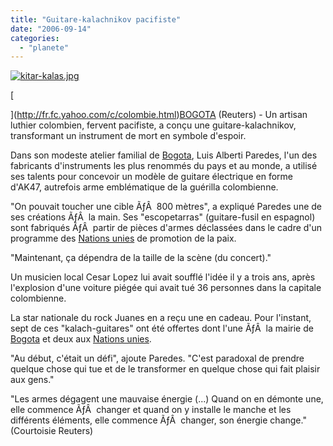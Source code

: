 ```yaml
---
title: "Guitare-kalachnikov pacifiste"
date: "2006-09-14"
categories: 
  - "planete"
---
```


[![kitar-kalas.jpg](/uploads/2006/09/kitar-kalas.kucukresim.jpg)](http://fr.fc.yahoo.com/c/colombie.html)

[

](http://fr.fc.yahoo.com/c/colombie.html)[BOGOTA](http://fr.fc.yahoo.com/c/colombie.html) (Reuters) - Un artisan luthier colombien, fervent pacifiste, a conçu une guitare-kalachnikov, transformant un instrument de mort en symbole d'espoir.

Dans son modeste atelier familial de [Bogota](http://fr.fc.yahoo.com/c/colombie.html), Luis Alberti Paredes, l'un des fabricants d'instruments les plus renommés du pays et au monde, a utilisé ses talents pour concevoir un modèle de guitare électrique en forme d'AK47, autrefois arme emblématique de la guérilla colombienne.

"On pouvait toucher une cible ÃƒÂ  800 mètres", a expliqué Paredes une de ses créations ÃƒÂ  la main. Ses "escopetarras" (guitare-fusil en espagnol) sont fabriqués ÃƒÂ  partir de pièces d'armes déclassées dans le cadre d'un programme des [Nations unies](http://fr.fc.yahoo.com/o/onu.html) de promotion de la paix.

"Maintenant, ça dépendra de la taille de la scène (du concert)."

Un musicien local Cesar Lopez lui avait soufflé l'idée il y a trois ans, après l'explosion d'une voiture piégée qui avait tué 36 personnes dans la capitale colombienne.

La star nationale du rock Juanes en a reçu une en cadeau. Pour l'instant, sept de ces "kalach-guitares" ont été offertes dont l'une ÃƒÂ  la mairie de [Bogota](http://fr.fc.yahoo.com/c/colombie.html) et deux aux [Nations unies](http://fr.fc.yahoo.com/o/onu.html).

"Au début, c'était un défi", ajoute Paredes. "C'est paradoxal de prendre quelque chose qui tue et de le transformer en quelque chose qui fait plaisir aux gens."

"Les armes dégagent une mauvaise énergie (...) Quand on en démonte une, elle commence ÃƒÂ  changer et quand on y installe le manche et les différents éléments, elle commence ÃƒÂ  changer, son énergie change." (Courtoisie Reuters)
